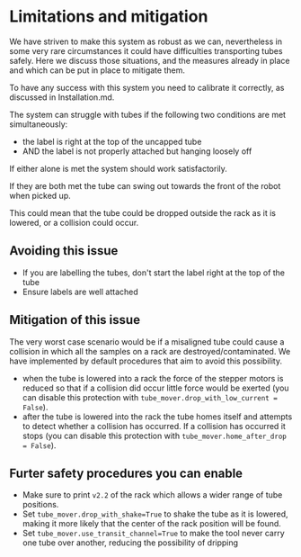 # Limitations and mitigation

We have striven to make this system as robust as we can, nevertheless in some very rare circumstances it could have difficulties transporting tubes safely. Here we discuss those situations, and the measures already in place and which can be put in place to mitigate them.

To have any success with this system you need to calibrate it correctly, as discussed in Installation.md.

The system can struggle with tubes if the following two conditions are met simultaneously:
- the label is right at the top of the uncapped tube 
- AND the label is not properly attached but hanging loosely off

If either alone is met the system should work satisfactorily.

If they are both met the tube can swing out towards the front of the robot when picked up.

This could mean that the tube could be dropped outside the rack as it is lowered, or a collision could occur.

## Avoiding this issue
- If you are labelling the tubes, don't start the label right at the top of the tube
- Ensure labels are well attached

## Mitigation of this issue
The very worst case scenario would be if a misaligned tube could cause a collision in which all the samples on a rack are destroyed/contaminated. We have implemented by default procedures that aim to avoid this possibility.
- when the tube is lowered into a rack the force of the stepper motors is reduced so that if a collision did occur little force would be exerted (you can disable this protection with `tube_mover.drop_with_low_current = False`).
- after the tube is lowered into the rack the tube homes itself and attempts to detect whether a collision has occurred. If a collision has occurred it stops (you can disable this protection with `tube_mover.home_after_drop = False`).

## Furter safety procedures you can enable
- Make sure to print `v2.2` of the rack which allows a wider range of tube positions.
- Set `tube_mover.drop_with_shake=True` to shake the tube as it is lowered, making it more likely that the center of the rack position will be found.
- Set `tube_mover.use_transit_channel=True` to make the tool never carry one tube over another, reducing the possibility of dripping

